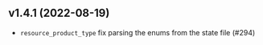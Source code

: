 ## v1.4.1 (2022-08-19)

 - `resource_product_type` fix parsing the enums from the state file (#294)
